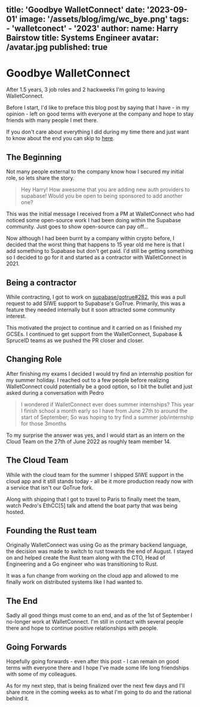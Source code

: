 title: 'Goodbye WalletConnect'
date: '2023-09-01'
image: '/assets/blog/img/wc_bye.png'
tags:
    - 'walletconect'
    - '2023'
author:
    name: Harry Bairstow
    title: Systems Engineer
    avatar: /avatar.jpg
published: true
---
# Goodbye WalletConnect

After 1.5 years, 3 job roles and 2 hackweeks I'm going to leaving WalletConnect.

Before I start, I'd like to preface this blog post by saying that I have - in my opinion - left on good terms with everyone at the company and hope to stay friends with many people I met there.

If you don't care about everything I did during my time there and just want to know about the end you can skip to [here](#the-end).

## The Beginning

Not many people external to the company know how I secured my initial role, so lets share the story.

> Hey Harry! How awesome that you are adding new auth providers to supabase!
> Would you be open to being sponsored to add another one?

This was the initial message I received from a PM at WalletConnect who had noticed some open-source work I had been doing within the Supabase community. Just goes to show open-source can pay off...

Now although I had been burnt by a company within crypto before, I decided that the worst thing that happens to 15 year old me here is that I add something to Supabase but don't get paid. I'd still be getting something so I decided to go for it and started as a contractor with WalletConnect in 2021.

## Being a contractor

While contracting, I got to work on [supabase/gotrue#282](https://github.com/supabase/gotrue/pull/282), this was a pull request to add SIWE support to Supabase's GoTrue. Primarily, this was a feature they needed internally but it soon attracted some community interest.

This motivated the project to continue and it carried on as I finished my GCSEs. I continued to get support from the WalletConnect, Supabase & SpruceID teams as we pushed the PR closer and closer.

## Changing Role

After finishing my exams I decided I would try find an internship position for my summer holiday. I reached out to a few people before realizing WalletConnect could potentially be a good option, so I bit the bullet and just asked during a conversation with Pedro

> I wondered if WalletConnect ever does summer internships? This year I finish school a month early so I have from June 27th to around the start of September; So was hoping to try find a summer job/internship for those 3months

To my surprise the answer was yes, and I would start as an intern on the Cloud Team on the 27th of June 2022 as roughly team member 14.

## The Cloud Team

While with the cloud team for the summer I shipped SIWE support in the cloud app and it still stands today - all be it more production ready now with a service that isn't our GoTrue fork.

Along with shipping that I got to travel to Paris to finally meet the team, watch Pedro's EthCC[5] talk and attend the boat party that was being hosted.

## Founding the Rust team

Originally WalletConnect was using Go as the primary backend language, the decision was made to switch to rust towards the end of August. I stayed on and helped create the Rust team along with the CTO, Head of Engineering and a Go engineer who was transitioning to Rust.

It was a fun change from working on the cloud app and allowed to me finally work on distributed systems like I had wanted to.

## The End

Sadly all good things must come to an end, and as of the 1st of September I no-longer work at WalletConnect. I'm still in contact with several people there and hope to continue positive relationships with people.

## Going Forwards

Hopefully going forwards - even after this post - I can remain on good terms with everyone there and I hope I've made some life long friendships with some of my colleagues.

As for my next step, that is being finalized over the next few days and I'll share more in the coming weeks as to what I'm going to do and the rational behind it.
